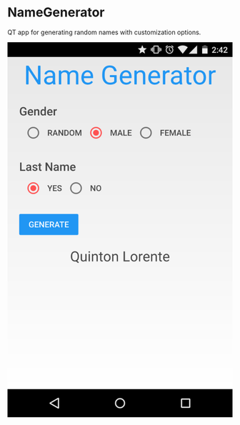 # NameGenerator
QT app for generating random names with customization options.

![Screenshot](./res/Screenshot_2015-12-11-14-42-23.png)
